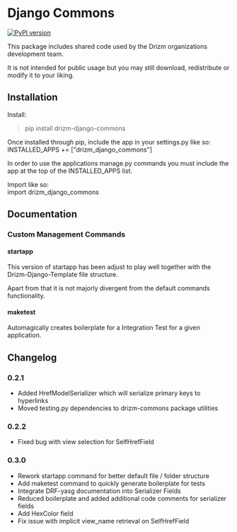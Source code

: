 # Django Commons
[![PyPI version](https://badge.fury.io/py/drizm-django-commons.svg)](https://badge.fury.io/py/drizm-django-commons)

This package includes shared code used by
the Drizm organizations development team.  

It is not intended for public usage but you
may still download, redistribute or 
modify it to your liking.

## Installation

Install:  
>pip install drizm-django-commons

Once installed through pip, include
the app in your settings.py like so:  
INSTALLED_APPS += ["drizm_django_commons"]  

In order to use the applications
manage.py commands you must include the
app at the top of the INSTALLED_APPS list.

Import like so:  
import drizm_django_commons

## Documentation

### Custom Management Commands

#### startapp

This version of startapp has been adjust to
play well together with the
Drizm-Django-Template file structure.

Apart from that it is not majorly
divergent from the default commands
functionality.

#### maketest

Automagically creates boilerplate for a
Integration Test for a given application.

## Changelog

### 0.2.1

- Added HrefModelSerializer which will
serialize primary keys to hyperlinks
- Moved testing.py dependencies to
drizm-commons package utilities

### 0.2.2

- Fixed bug with view selection for
SelfHrefField

### 0.3.0

- Rework startapp command for better
default file / folder structure
- Add maketest <app-name> command
to quickly generate boilerplate
for tests
- Integrate DRF-yasg documentation
into Serializer Fields
- Reduced boilerplate and added
additional code comments for
serializer fields
- Add HexColor field
- Fix issue with implicit
view_name retrieval on SelfHrefField

